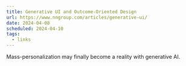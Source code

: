 ```yaml
---
title: Generative UI and Outcome-Oriented Design
url: https://www.nngroup.com/articles/generative-ui/
date: 2024-04-08
scheduled: 2024-04-10
tags:
  - links
---
```


Mass-personalization may finally become a reality with generative AI.
